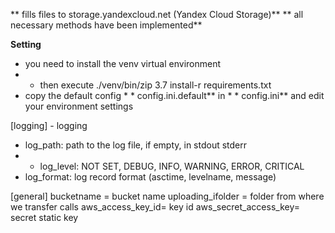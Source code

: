 ** fills files to storage.yandexcloud.net (Yandex Cloud Storage)**
** all necessary methods have been implemented**

**Setting**
- you need to install the venv virtual environment
- - then execute ./venv/bin/zip 3.7 install-r requirements.txt
- copy the default config * * config.ini.default** in * * config.ini** and edit your environment settings

[logging] - logging
- log_path: path to the log file, if empty, in stdout stderr
- - log_level: NOT SET, DEBUG, INFO, WARNING, ERROR, CRITICAL 
- log_format: log record format (asctime, levelname, message)

[general]
bucketname = bucket name
uploading_ifolder = folder from where we transfer calls
aws_access_key_id= key id 
aws_secret_access_key= secret static key